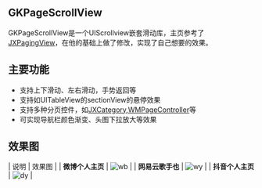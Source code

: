 ## GKPageScrollView
GKPageScrollView是一个UIScrollview嵌套滑动库，主页参考了[JXPagingView](https://github.com/pujiaxin33/JXPagingView)，在他的基础上做了修改，实现了自己想要的效果。

## 主要功能

- 支持上下滑动、左右滑动，手势返回等
- 支持如UITableView的sectionView的悬停效果
- 支持多种分页控件，如[JXCategory](https://github.com/pujiaxin33/JXCategoryView),[WMPageController](https://github.com/wangmchn/WMPageController)等
- 可实现导航栏颜色渐变、头图下拉放大等效果

## 效果图

| 说明 | 效果图 |
| **微博个人主页** | ![wb](https://github.com/QuintGao/GKPageScrollView/blob/master/GKPageScrollView/gif/wb.gif) |
| **网易云歌手也** | ![wy](https://github.com/QuintGao/GKPageScrollView/blob/master/GKPageScrollView/gif/wy.gif) |
| **抖音个人主页** | ![dy](https://github.com/QuintGao/GKPageScrollView/blob/master/GKPageScrollView/gif/dy.gif) |
